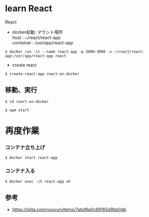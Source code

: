 # learn React
React


- docker起動: マウント場所  
  host : ~/react/react-app  
  container : /usr/app/react-app
```
$ docker run -it --name react-app -p 3000:3000 -v ~/react/react-app:/usr/app/react-app react
```
- create react
```
$ create-react-app react-on-docker
```

## 移動、実行
```
$ cd react-on-docker

$ npm start
```
# 再度作業

### コンテナ立ち上げ
```
$ docker start react-app
```

### コンテナ入る
```
$ docker exec -it react-app sh
```

## 参考
 - https://qiita.com/yuuyun/items/7abd9a0c69165d9bb0db